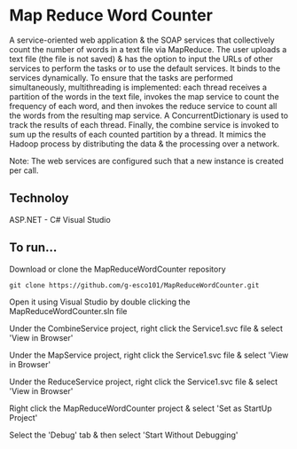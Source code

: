 # Map Reduce Word Counter

A service-oriented web application & the SOAP services that collectively count the number of words in a text file via MapReduce. The user uploads a text file (the file is not saved) & has the option to input the URLs of other services to perform the tasks or to use the default services. It binds to the services dynamically. To ensure that the tasks are performed simultaneously, multithreading is implemented: each thread receives a partition of the words in the text file, invokes the map service to count
the frequency of each word, and then invokes the reduce service to count all the words from the resulting map service. A ConcurrentDictionary is used to track the 
results of each thread. Finally, the combine service is invoked to sum up the results of each counted partition by a thread. It mimics the Hadoop process by distributing the data & the processing over a network.

Note: The web services are configured such that a new instance is created per call. 
## Technoloy
ASP.NET - C#
Visual Studio

## To run...

Download or clone the MapReduceWordCounter repository

```
git clone https://github.com/g-esco101/MapReduceWordCounter.git
```

Open it using Visual Studio by double clicking the MapReduceWordCounter.sln file

Under the CombineService project, right click the Service1.svc file & select 'View in Browser'

Under the MapService project, right click the Service1.svc file & select 'View in Browser'

Under the ReduceService project, right click the Service1.svc file & select 'View in Browser'

Right click the MapReduceWordCounter project & select 'Set as StartUp Project'

Select the 'Debug' tab & then select 'Start Without Debugging'
